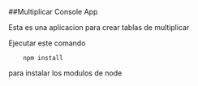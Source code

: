 ##Multiplicar Console App

Esta es una aplicacion para crear tablas de multiplicar

Ejecutar este comando
```
	npm install
```
para instalar los modulos de node